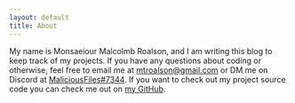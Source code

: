 ```yaml
---
layout: default
title: About
---
```


My name is Monsaeiour Malcolmb Roalson, and I am writing this blog to keep track of my projects. If you have any questions about coding or otherwise, feel free to email me at [mtroalson@gmail.com] or DM me on Discord at [MaliciousFiles#7344]. If you want to check out my project source code you can check me out on [my GitHub].

[mtroalson@gmail.com]: mailto:mtroalson@gmail.com
[my GitHub]: https://github.com/MaliciousFiles
[MaliciousFiles#7344]: https://discord.com/app
